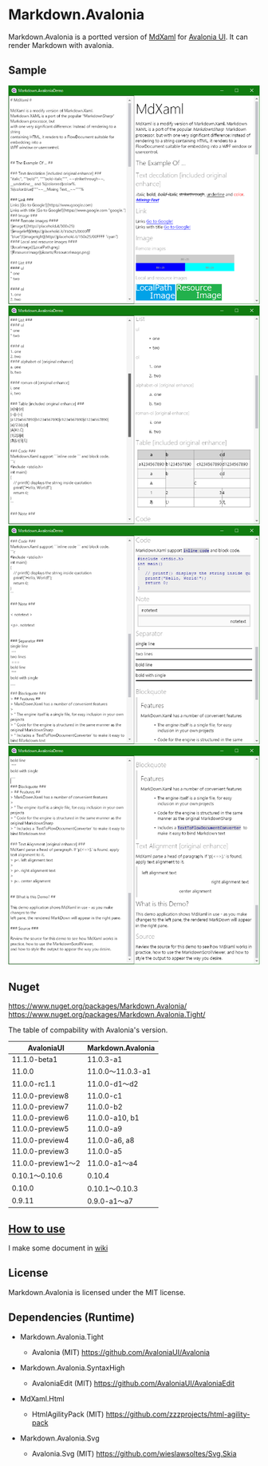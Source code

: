 # Markdown.Avalonia

Markdown.Avalonia is a portted version of [MdXaml](https://github.com/whistyun/MdXaml) for [Avalonia UI](https://www.avaloniaui.net/).
It can render Markdown with avalonia.


## Sample

![img1](docs/img.demo/scrn1.png)  
![img1](docs/img.demo/scrn2.png)  
![img1](docs/img.demo/scrn3.png)  
![img1](docs/img.demo/scrn4.png)  

## Nuget

https://www.nuget.org/packages/Markdown.Avalonia/  
https://www.nuget.org/packages/Markdown.Avalonia.Tight/

The table of compability with Avalonia's version.

| AvaloniaUI         | Markdown.Avalonia |
|--------------------|-------------------|
| 11.1.0-beta1       | 11.0.3-a1         |
| 11.0.0             | 11.0.0～11.0.3-a1 |
| 11.0.0-rc1.1       | 11.0.0-d1～d2     |
| 11.0.0-preview8    | 11.0.0-c1         |
| 11.0.0-preview7    | 11.0.0-b2         |
| 11.0.0-preview6    | 11.0.0-a10, b1    |
| 11.0.0-preview5    | 11.0.0-a9         |
| 11.0.0-preview4    | 11.0.0-a6, a8     |
| 11.0.0-preview3    | 11.0.0-a5         |
| 11.0.0-preview1～2 | 11.0.0-a1～a4     |
| 0.10.1～0.10.6     | 0.10.4            |
| 0.10.0             | 0.10.1～0.10.3    |
| 0.9.11             | 0.9.0-a1～a7      |

## [How to use](https://github.com/whistyun/Markdown.Avalonia/wiki/How-to-use)

I make some document in [wiki](https://github.com/whistyun/Markdown.Avalonia/wiki)


## License

Markdown.Avalonia is licensed under the MIT license.


## Dependencies (Runtime)

* Markdown.Avalonia.Tight
  * Avalonia (MIT) https://github.com/AvaloniaUI/Avalonia

* Markdown.Avalonia.SyntaxHigh
  * AvaloniaEdit (MIT) https://github.com/AvaloniaUI/AvaloniaEdit

* MdXaml.Html
  * HtmlAgilityPack (MIT) https://github.com/zzzprojects/html-agility-pack

* Markdown.Avalonia.Svg
  * Avalonia.Svg (MIT) https://github.com/wieslawsoltes/Svg.Skia
